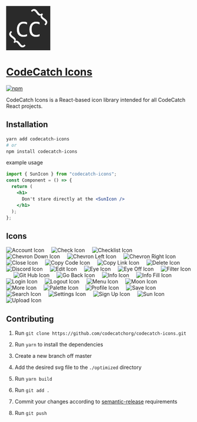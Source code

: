 <img src="./logo.png" width="120" alt="CodeCatch Icons">

# [CodeCatch Icons](https://github.com/codecatchorg/codecatch-icons)

[![npm][npm-image]][npm-url]

[npm-image]: https://img.shields.io/npm/v/codecatch-icons.svg?style=flat-square
[npm-url]: https://www.npmjs.com/package/codecatch-icons

CodeCatch Icons is a React-based icon library intended for all CodeCatch React projects.

## Installation

```bash
yarn add codecatch-icons
# or
npm install codecatch-icons
```

example usage

```jsx
import { SunIcon } from "codecatch-icons";
const Component = () => {
  return (
    <h1>
      Don't stare directly at the <SunIcon />
    </h1>
  );
};
```

## Icons

<img src="https://github.com/codecatchorg/codecatch-icons/blob/master/optimized/account.svg" alt="Account Icon" title="<Account />" width="36">&nbsp;&nbsp;&nbsp;&nbsp;&nbsp;<img src="https://github.com/codecatchorg/codecatch-icons/blob/master/optimized/check.svg" alt="Check Icon" title="<Check />" width="36">&nbsp;&nbsp;&nbsp;&nbsp;&nbsp;<img src="https://github.com/codecatchorg/codecatch-icons/blob/master/optimized/checklist.svg" alt="Checklist Icon" title="<Checklist />" width="36">&nbsp;&nbsp;&nbsp;&nbsp;&nbsp;<img src="https://github.com/codecatchorg/codecatch-icons/blob/master/optimized/chevronDown.svg" alt="Chevron Down Icon" title="<ChevronDown />" width="36">&nbsp;&nbsp;&nbsp;&nbsp;&nbsp;<img src="https://github.com/codecatchorg/codecatch-icons/blob/master/optimized/chevronLeft.svg" alt="Chevron Left Icon" title="<ChevronLeft />" width="36">&nbsp;&nbsp;&nbsp;&nbsp;&nbsp;<img src="https://github.com/codecatchorg/codecatch-icons/blob/master/optimized/chevronRight.svg" alt="Chevron Right Icon" title="<ChevronRight />" width="36">&nbsp;&nbsp;&nbsp;&nbsp;&nbsp;<img src="https://github.com/codecatchorg/codecatch-icons/blob/master/optimized/close.svg" alt="Close Icon" title="<Close />" width="36">&nbsp;&nbsp;&nbsp;&nbsp;&nbsp;<img src="https://github.com/codecatchorg/codecatch-icons/blob/master/optimized/copyCode.svg" alt="Copy Code Icon" title="<CopyCode />" width="36">&nbsp;&nbsp;&nbsp;&nbsp;&nbsp;<img src="https://github.com/codecatchorg/codecatch-icons/blob/master/optimized/copyLink.svg" alt="Copy Link Icon" title="<CopyLink />" width="36">&nbsp;&nbsp;&nbsp;&nbsp;&nbsp;<img src="https://github.com/codecatchorg/codecatch-icons/blob/master/optimized/delete.svg" alt="Delete Icon" title="<Delete />" width="36">&nbsp;&nbsp;&nbsp;&nbsp;&nbsp;<img src="https://github.com/codecatchorg/codecatch-icons/blob/master/optimized/discord.svg" alt="Discord Icon" title="<Discord />" width="36">&nbsp;&nbsp;&nbsp;&nbsp;&nbsp;<img src="https://github.com/codecatchorg/codecatch-icons/blob/master/optimized/edit.svg" alt="Edit Icon" title="<Edit />" width="36">&nbsp;&nbsp;&nbsp;&nbsp;&nbsp;<img src="https://github.com/codecatchorg/codecatch-icons/blob/master/optimized/eye.svg" alt="Eye Icon" title="<Eye />" width="36">&nbsp;&nbsp;&nbsp;&nbsp;&nbsp;<img src="https://github.com/codecatchorg/codecatch-icons/blob/master/optimized/eyeOff.svg" alt="Eye Off Icon" title="<EyeOff />" width="36">&nbsp;&nbsp;&nbsp;&nbsp;&nbsp;<img src="https://github.com/codecatchorg/codecatch-icons/blob/master/optimized/filter.svg" alt="Filter Icon" title="<Filter />" width="36">&nbsp;&nbsp;&nbsp;&nbsp;&nbsp;<img src="https://github.com/codecatchorg/codecatch-icons/blob/master/optimized/gitHub.svg" alt="Git Hub Icon" title="<GitHub />" width="36">&nbsp;&nbsp;&nbsp;&nbsp;&nbsp;<img src="https://github.com/codecatchorg/codecatch-icons/blob/master/optimized/goBack.svg" alt="Go Back Icon" title="<GoBack />" width="36">&nbsp;&nbsp;&nbsp;&nbsp;&nbsp;<img src="https://github.com/codecatchorg/codecatch-icons/blob/master/optimized/info.svg" alt="Info Icon" title="<Info />" width="36">&nbsp;&nbsp;&nbsp;&nbsp;&nbsp;<img src="https://github.com/codecatchorg/codecatch-icons/blob/master/optimized/infoFill.svg" alt="Info Fill Icon" title="<InfoFill />" width="36">&nbsp;&nbsp;&nbsp;&nbsp;&nbsp;<img src="https://github.com/codecatchorg/codecatch-icons/blob/master/optimized/login.svg" alt="Login Icon" title="<Login />" width="36">&nbsp;&nbsp;&nbsp;&nbsp;&nbsp;<img src="https://github.com/codecatchorg/codecatch-icons/blob/master/optimized/logout.svg" alt="Logout Icon" title="<Logout />" width="36">&nbsp;&nbsp;&nbsp;&nbsp;&nbsp;<img src="https://github.com/codecatchorg/codecatch-icons/blob/master/optimized/menu.svg" alt="Menu Icon" title="<Menu />" width="36">&nbsp;&nbsp;&nbsp;&nbsp;&nbsp;<img src="https://github.com/codecatchorg/codecatch-icons/blob/master/optimized/moon.svg" alt="Moon Icon" title="<Moon />" width="36">&nbsp;&nbsp;&nbsp;&nbsp;&nbsp;<img src="https://github.com/codecatchorg/codecatch-icons/blob/master/optimized/more.svg" alt="More Icon" title="<More />" width="36">&nbsp;&nbsp;&nbsp;&nbsp;&nbsp;<img src="https://github.com/codecatchorg/codecatch-icons/blob/master/optimized/palette.svg" alt="Palette Icon" title="<Palette />" width="36">&nbsp;&nbsp;&nbsp;&nbsp;&nbsp;<img src="https://github.com/codecatchorg/codecatch-icons/blob/master/optimized/profile.svg" alt="Profile Icon" title="<Profile />" width="36">&nbsp;&nbsp;&nbsp;&nbsp;&nbsp;<img src="https://github.com/codecatchorg/codecatch-icons/blob/master/optimized/save.svg" alt="Save Icon" title="<Save />" width="36">&nbsp;&nbsp;&nbsp;&nbsp;&nbsp;<img src="https://github.com/codecatchorg/codecatch-icons/blob/master/optimized/search.svg" alt="Search Icon" title="<Search />" width="36">&nbsp;&nbsp;&nbsp;&nbsp;&nbsp;<img src="https://github.com/codecatchorg/codecatch-icons/blob/master/optimized/settings.svg" alt="Settings Icon" title="<Settings />" width="36">&nbsp;&nbsp;&nbsp;&nbsp;&nbsp;<img src="https://github.com/codecatchorg/codecatch-icons/blob/master/optimized/signUp.svg" alt="Sign Up Icon" title="<SignUp />" width="36">&nbsp;&nbsp;&nbsp;&nbsp;&nbsp;<img src="https://github.com/codecatchorg/codecatch-icons/blob/master/optimized/sun.svg" alt="Sun Icon" title="<Sun />" width="36">&nbsp;&nbsp;&nbsp;&nbsp;&nbsp;<img src="https://github.com/codecatchorg/codecatch-icons/blob/master/optimized/upload.svg" alt="Upload Icon" title="<Upload />" width="36">&nbsp;&nbsp;&nbsp;&nbsp;&nbsp;

## Contributing

1. Run `git clone https://github.com/codecatchorg/codecatch-icons.git`

2. Run `yarn` to install the dependencies

3. Create a new branch off master

4. Add the desired svg file to the `./optimized` directory

5. Run `yarn build`

6. Run `git add .`

7. Commit your changes according to [semantic-release](https://github.com/semantic-release/semantic-release#how-does-it-work) requirements

8. Run `git push`
